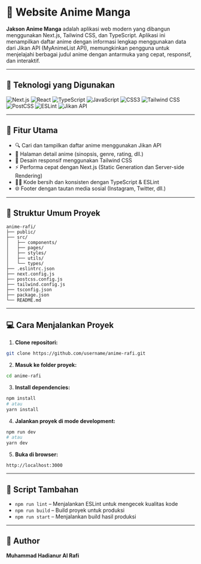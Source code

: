 # 🎥 Website Anime Manga

**Jakson Anime Manga** adalah aplikasi web modern yang dibangun menggunakan Next.js, Tailwind CSS, dan TypeScript. Aplikasi ini menampilkan daftar anime dengan informasi lengkap menggunakan data dari Jikan API (MyAnimeList API), memungkinkan pengguna untuk menjelajahi berbagai judul anime dengan antarmuka yang cepat, responsif, dan interaktif.

---

## 🚀 Teknologi yang Digunakan

![Next.js](https://img.shields.io/badge/Next.js-000000?style=for-the-badge&logo=next.js&logoColor=white)
![React](https://img.shields.io/badge/React-20232A?style=for-the-badge&logo=react&logoColor=61DAFB)
![TypeScript](https://img.shields.io/badge/TypeScript-3178C6?style=for-the-badge&logo=typescript&logoColor=white)
![JavaScript](https://img.shields.io/badge/JavaScript-F7DF1E?style=for-the-badge&logo=javascript&logoColor=black)
![CSS3](https://img.shields.io/badge/CSS3-1572B6?style=for-the-badge&logo=css3&logoColor=white)
![Tailwind CSS](https://img.shields.io/badge/TailwindCSS-06B6D4?style=for-the-badge&logo=tailwindcss&logoColor=white)
![PostCSS](https://img.shields.io/badge/PostCSS-DD3A0A?style=for-the-badge&logo=postcss&logoColor=white)
![ESLint](https://img.shields.io/badge/ESLint-4B32C3?style=for-the-badge&logo=eslint&logoColor=white)
![Jikan API](https://img.shields.io/badge/API-Jikan-F8C300?style=for-the-badge&logo=graphql&logoColor=black)

---

## 🔧 Fitur Utama

- 🔍 Cari dan tampilkan daftar anime menggunakan Jikan API  
- 📄 Halaman detail anime (sinopsis, genre, rating, dll.)  
- 📱 Desain responsif menggunakan Tailwind CSS  
- ⚡ Performa cepat dengan Next.js (Static Generation dan Server-side Rendering)  
- 🧑‍💻 Kode bersih dan konsisten dengan TypeScript & ESLint  
- 🌐 Footer dengan tautan media sosial (Instagram, Twitter, dll.)

---

## 📁 Struktur Umum Proyek

```
anime-rafi/
├── public/
├── src/
│   ├── components/
│   ├── pages/
│   ├── styles/
│   ├── utils/
│   └── types/
├── .eslintrc.json
├── next.config.js
├── postcss.config.js
├── tailwind.config.js
├── tsconfig.json
├── package.json
└── README.md
```

---

## 💻 Cara Menjalankan Proyek

1. **Clone repositori:**

```bash
git clone https://github.com/username/anime-rafi.git
```

2. **Masuk ke folder proyek:**

```bash
cd anime-rafi
```

3. **Install dependencies:**

```bash
npm install
# atau
yarn install
```

4. **Jalankan proyek di mode development:**

```bash
npm run dev
# atau
yarn dev
```

5. **Buka di browser:**

```
http://localhost:3000
```

---

## 🧪 Script Tambahan

- `npm run lint` – Menjalankan ESLint untuk mengecek kualitas kode  
- `npm run build` – Build proyek untuk produksi  
- `npm run start` – Menjalankan build hasil produksi  

---

## 👤 Author

**Muhammad Hadianur Al Rafi**  
